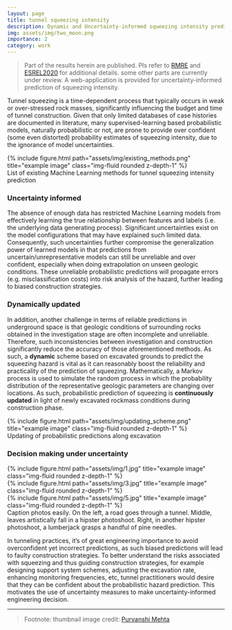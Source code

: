 ```yaml
---
layout: page
title: tunnel squeezing intensity
description: Dynamic and Uncertainty-informed squeezing intensity prediction
img: assets/img/two_moon.png
importance: 2
category: work
---
```


> Part of the results herein are published. Pls refer to [RMRE](https://doi.org/10.1007/s00603-020-02138-8) and [ESREL2020](https://www.researchgate.net/publication/349715719_Decision_Making_for_Optimal_Primary-Support_Selection_to_Minimise_Tunnel-_Squeezing_Risk) for additional details.
> some other parts are currently under review.
> A web-application is provided for uncertainty-informed prediction of squeezing intensity.

Tunnel squeezing is a time-dependent process that typically occurs in weak or over-stressed rock masses, significantly influencing the budget and time of tunnel construction. Given that only limited databases of case histories are documented in literature, many supervised-learning based probabilistic models, naturally probabilistic or not, are prone to provide over confident (some even distorted) probability estimates of squeezing intensity, due to the ignorance of model uncertainties.

<div class="row">
    <div class="col-sm mt-3 mt-md-0">
        {% include figure.html path="assets/img/existing_methods.png" title="example image" class="img-fluid rounded z-depth-1" %}
    </div>
</div>
<div class="caption">
    List of existing Machine Learning methods for tunnel squeezing intensity prediction
</div>

### Uncertainty informed

The absence of enough data has restricted Machine Learning models from effectively learning the true relationship between features and labels (i.e. the underlying data generating process). Significant uncertainties exist on the model configurations that may have explained such limited data. Consequently, such uncertainties further compromise the generalization power of learned models in that predictions from uncertain/unrepresentative models can still be unreliable and over confident, especially when doing extrapolation on unseen geologic conditions. These unreliable probabilistic predictions will propagate errors (e.g. misclassification costs) into risk analysis of the hazard, further leading to biased construction strategies.

### Dynamically updated

In addition, another challenge in terms of reliable predictions in underground space is that geologic conditions of surrounding rocks obtained in the investigation stage are often incomplete and unreliable. Therefore, such inconsistencies between investigation and construction significantly reduce the accuracy of those aforementioned methods. As such, a **dynamic** scheme based on excavated grounds to predict the squeezing hazard is vital as it can reasonably boost the reliability and practicality of the prediction of squeezing. Mathematically, a Markov process is used to simulate the random process in which the probability distribution of the representative geologic parameters are changing over locations. As such, probabilistic prediction of squeezing is **continuously updated** in light of newly excavated rockmass conditions during construction phase.

<div class="row">
    <div class="col-sm mt-3 mt-md-0">
        {% include figure.html path="assets/img/updating_scheme.png" title="example image" class="img-fluid rounded z-depth-1" %}
    </div>
</div>
<div class="caption">
    Updating of probabilistic predictions along excavation
</div>


### Decision making under uncertainty

<div class="row">
    <div class="col-sm mt-3 mt-md-0">
        {% include figure.html path="assets/img/1.jpg" title="example image" class="img-fluid rounded z-depth-1" %}
    </div>
    <div class="col-sm mt-3 mt-md-0">
        {% include figure.html path="assets/img/3.jpg" title="example image" class="img-fluid rounded z-depth-1" %}
    </div>
    <div class="col-sm mt-3 mt-md-0">
        {% include figure.html path="assets/img/5.jpg" title="example image" class="img-fluid rounded z-depth-1" %}
    </div>
</div>
<div class="caption">
    Caption photos easily. On the left, a road goes through a tunnel. Middle, leaves artistically fall in a hipster photoshoot. Right, in another hipster photoshoot, a lumberjack grasps a handful of pine needles.
</div>

In tunneling practices, it’s of great engineering importance to avoid overconfident yet incorrect predictions, as such biased predictions will lead to faulty construction strategies. To better understand the risks associated with squeezing and thus guiding construction strategies, for example designing support system schemes, adjusting the excavation rate, enhancing monitoring frequencies, etc, tunnel practitioners would desire that they can be confident about the probabilistic hazard prediction. This motivates the use of uncertainty measures to make uncertainty-informed engineering decision. 


<hr>

> Footnote: thumbnail image credit: [Purvanshi Mehta](https://towardsdatascience.com/am-i-sure-or-unsure-talks-with-a-neural-network-fc0e14d31373)